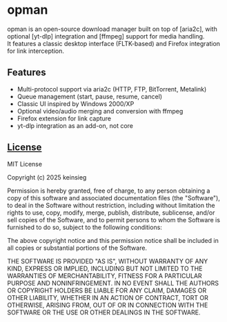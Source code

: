 # opman

opman is an open-source download manager built on top of [aria2c], with optional [yt-dlp] integration and [ffmpeg] support for media handling.  
It features a classic desktop interface (FLTK-based) and Firefox integration for link interception.

## Features
- Multi-protocol support via aria2c (HTTP, FTP, BitTorrent, Metalink)  
- Queue management (start, pause, resume, cancel)  
- Classic UI inspired by Windows 2000/XP  
- Optional video/audio merging and conversion with ffmpeg  
- Firefox extension for link capture  
- yt-dlp integration as an add-on, not core

## [License](LICENSE)
MIT License

Copyright (c) 2025 keinsieg

Permission is hereby granted, free of charge, to any person obtaining a copy
of this software and associated documentation files (the "Software"), to deal
in the Software without restriction, including without limitation the rights
to use, copy, modify, merge, publish, distribute, sublicense, and/or sell
copies of the Software, and to permit persons to whom the Software is
furnished to do so, subject to the following conditions:

The above copyright notice and this permission notice shall be included in all
copies or substantial portions of the Software.

THE SOFTWARE IS PROVIDED "AS IS", WITHOUT WARRANTY OF ANY KIND, EXPRESS OR
IMPLIED, INCLUDING BUT NOT LIMITED TO THE WARRANTIES OF MERCHANTABILITY,
FITNESS FOR A PARTICULAR PURPOSE AND NONINFRINGEMENT. IN NO EVENT SHALL THE
AUTHORS OR COPYRIGHT HOLDERS BE LIABLE FOR ANY CLAIM, DAMAGES OR OTHER
LIABILITY, WHETHER IN AN ACTION OF CONTRACT, TORT OR OTHERWISE, ARISING FROM,
OUT OF OR IN CONNECTION WITH THE SOFTWARE OR THE USE OR OTHER DEALINGS IN THE
SOFTWARE.
